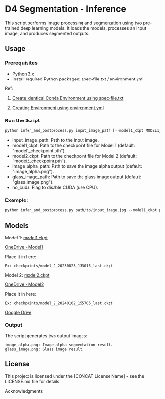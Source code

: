 
# D4 Segmentation - Inference

This script performs image processing and segmentation using two pre-trained deep learning models. It loads the models, processes an input image, and produces segmented outputs.

## Usage

### Prerequisites

- Python 3.x
- Install required Python packages: spec-file.txt / environment.yml

Ref: 
1. [Create Identical Conda Environment using spec-file.txt](https://conda.io/projects/conda/en/latest/user-guide/tasks/manage-environments.html#building-identical-conda-environments)

2. [Creating Environment using environment.yml](https://conda.io/projects/conda/en/latest/user-guide/tasks/manage-environments.html#creating-an-environment-from-an-environment-yml-file)

### Run the Script
```python
python infer_and_postprocess.py input_image_path [--model1_ckpt MODEL1_CHECKPOINT] [--model2_ckpt MODEL2_CHECKPOINT] [--image_alpha_path IMAGE_ALPHA_OUTPUT] [--glass_image_path GLASS_IMAGE_OUTPUT] [--no_cuda]
```

- input_image_path: Path to the input image.
- model1_ckpt: Path to the checkpoint file for Model 1 (default: "model1_checkpoint.pth").
- model2_ckpt: Path to the checkpoint file for Model 2 (default: "model2_checkpoint.pth").
- image_alpha_path: Path to save the image alpha output (default: "image_alpha.png").
- glass_image_path: Path to save the glass image output (default: "glass_image.png").
- no_cuda: Flag to disable CUDA (use CPU).

### Example: 

```python
python infer_and_postprocess.py path/to/input_image.jpg --model1_ckpt path/to/model1_checkpoint.pth --model2_ckpt path/to/model2_checkpoint.pth --image_alpha_path output/image_alpha.png --glass_image_path output/glass_image.png --no_cuda
```

## Models
Model 1: [model1.ckpt](checkpoints/model_1_20230823_133015_last.ckpt)

[OneDrive - Model1](https://nuncsystems-my.sharepoint.com/:f:/p/shravan_p/EquCz6-QASpJkuLKLyEurGYB0_zlSBogy91uEGC4DS6prA?e=u5ldeo)

Place it in here: 

    Ex: checkpoints/model_1_20230823_133015_last.ckpt

Model 2: [model2.ckpt](checkpoints/model_2_20240102_155705_last.ckpt)

[OneDrive - Model2](https://nuncsystems-my.sharepoint.com/:f:/p/shravan_p/EqXHbL4_UABOs3V7JdwqRksBfsUUpISL0jgACLKxFOyzyg?e=MT9vUE)

Place it in here: 

    Ex: checkpoints/model_2_20240102_155705_last.ckpt
    
[Google Drive](https://drive.google.com/file/d/14P6nz2qHNxt3LnnomAlCsSgDXF1XSatl/view?usp=drive_link)

### Output
The script generates two output images:

    image_alpha.png: Image alpha segmentation result.
    glass_image.png: Glass image result.

## License
This project is licensed under the [CONCAT License Name] - see the LICENSE.md file for details.

Acknowledgments
